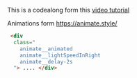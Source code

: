 
This is a codealong form this [video tutorial](https://youtu.be/BUiToAE69u4)

Animations form https://animate.style/

```html
 <div 
  class="
    animate__animated 
    animate__lightSpeedInRight 
    animate__delay-2s
  "> .... </div>

```